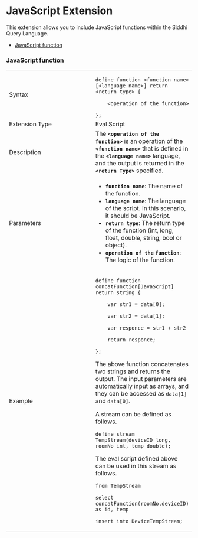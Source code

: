 # JavaScript Extension

This extension allows you to include JavaScript functions within the
Siddhi Query Language.

-   [JavaScript function](#JavaScriptExtension-JavaScriptfunction)

### JavaScript function

<table>
<colgroup>
<col style="width: 50%" />
<col style="width: 50%" />
</colgroup>
<tbody>
<tr class="odd">
<td>Syntax</td>
<td><p><code>define function &lt;function name&gt;[&lt;language name&gt;] return &lt;return type&gt; {</code></p>
<p><code>    &lt;operation of the function&gt;</code></p>
<code>};</code></td>
</tr>
<tr class="even">
<td>Extension Type</td>
<td>Eval Script</td>
</tr>
<tr class="odd">
<td>Description</td>
<td>The <strong><code>&lt;operation of the function&gt;</code></strong> is an operation of the <strong><code>&lt;function name&gt;</code></strong> that is defined in the <strong><code>&lt;language name&gt;</code></strong> language, and the output is returned in the <strong><code>&lt;return Type&gt;</code></strong> specified.</td>
</tr>
<tr class="even">
<td>Parameters</td>
<td><ul>
<li><strong><code>function</code><code> name</code></strong>: The name of the function.</li>
<li><strong><code>language name</code></strong>: The language of the script. In this scenario, it should be JavaScript.</li>
<li><strong><code>return type</code></strong>: The return type of the function (int, long, float, double, string, bool or object).</li>
<li><strong><code>operation of the</code> <code>function</code></strong>: The logic of the function.</li>
</ul></td>
</tr>
<tr class="odd">
<td>Example</td>
<td><p><code>define function concatFunction[JavaScript] return string {</code></p>
<p><code>    var str1 = data[0];</code></p>
<p><code>    var str2 = data[1];</code></p>
<p><code>    var responce = str1 + str2</code></p>
<p><code>    return responce;</code></p>
<p><code>};</code></p>
<p>The above function concatenates two strings and returns the output. The input parameters are automatically input as arrays, and they can be accessed as <code>data[1]</code> and <code>data[0]</code>.</p>
<p>A stream can be defined as follows.</p>
<p><code>define stream TempStream(deviceID long, roomNo int, temp double);</code></p>
<p>The eval script defined above can be used in this stream as follows.</p>
<p><code>from TempStream</code></p>
<p><code>select concatFunction(roomNo,deviceID) as id, temp  </code></p>
<p><code>insert into DeviceTempStream;</code></p></td>
</tr>
</tbody>
</table>

